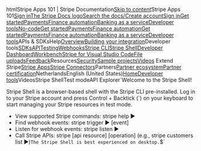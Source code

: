 htmlStripe Apps 101 | Stripe Documentation[Skip to content](#main-content)Stripe Apps 101[Sign in](https://dashboard.stripe.com/login?redirect=https%3A%2F%2Fdocs.stripe.com%2Fvideos%2Fstripe-apps-101)[The Stripe Docs logo](/)[Search the docs/](#)[Create account](https://dashboard.stripe.com/register)[Sign in](https://dashboard.stripe.com/login?redirect=https%3A%2F%2Fdocs.stripe.com%2Fvideos%2Fstripe-apps-101)[Get started](/get-started)[Payments](/payments)[Finance automation](/finance-automation)[Banking as a service](/financial-services)[Developer tools](/development)[No-code](/no-code)[Get started](/get-started)[Payments](/payments)[Finance automation](/finance-automation)[](#)[Get started](/get-started)[Payments](/payments)[Finance automation](/finance-automation)[Banking as a service](/financial-services)[Developer tools](/development)[](#)APIs & SDKsHelp[Overview](/docs/development)[Building your integration](#)Developer tools[SDKs](#)[API](#)[Testing](#)[Webhooks](#)[Stripe CLI](#)[Stripe Shell](#)[Developer Dashboard](#)[Workbench](#)[Stripe for Visual Studio Code](/docs/stripe-vscode)[File uploads](/docs/file-upload)[Feedback](/docs/dev-tools-csat)Resources[Security](#)[Sample projects](#)[Videos](#)
Extend Stripe[Stripe Apps](#)[Stripe Connectors](#)Partners[Partner ecosystem](/docs/partners)[Partner certification](/docs/partners/training-and-certification)NetherlandsEnglish (United States)[](#)[](#)[Home](/docs)[Developer tools](/docs/development)VideosStripe ShellTest modeAPI Explorer[](https://stripe.com/docs/stripe-cli#install)`Welcome to the Stripe Shell!

Stripe Shell is a browser-based shell with the Stripe CLI pre-installed. Log in to your
Stripe account and press Control + Backtick (`) on your keyboard to start managing your Stripe
resources in test mode.

- View supported Stripe commands: stripe help ▶️
- Find webhook events: stripe trigger ▶️ [event]
- Listen for webhook events: stripe listen ▶
- Call Stripe APIs: stripe [api resource] [operation] (e.g., stripe customers list ▶️)`The Stripe Shell is best experienced on desktop.`$`